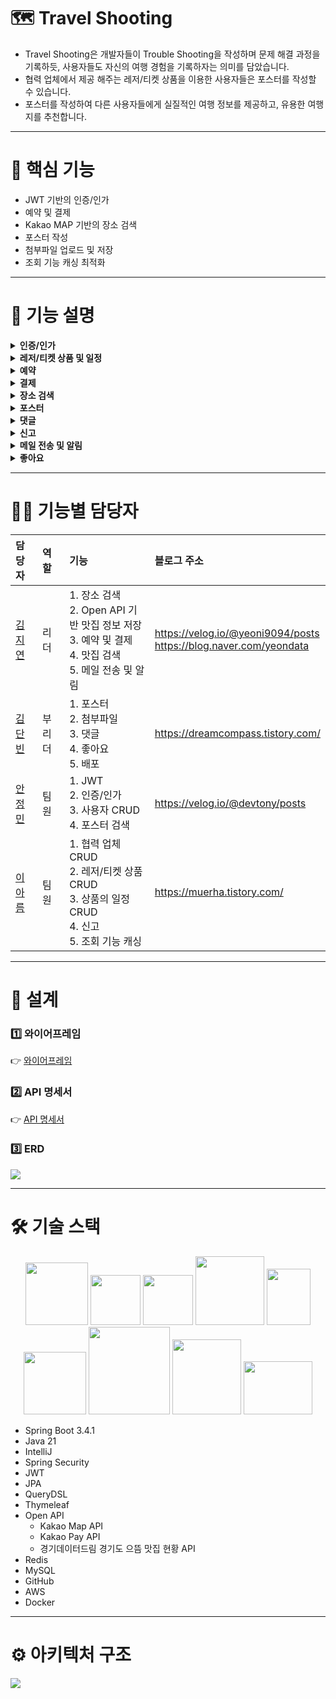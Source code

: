 # 🗺 Travel Shooting
- Travel Shooting은 개발자들이 Trouble Shooting을 작성하며 문제 해결 과정을 기록하듯, 사용자들도 자신의 여행 경험을 기록하자는 의미를 담았습니다.
- 협력 업체에서 제공 해주는 레저/티켓 상품을 이용한 사용자들은 포스터를 작성할 수 있습니다.
- 포스터를 작성하여 다른 사용자들에게 실질적인 여행 정보를 제공하고, 유용한 여행지를 추천합니다.

---------

# 🔔 핵심 기능
- JWT 기반의 인증/인가
- 예약 및 결제
- Kakao MAP 기반의 장소 검색
- 포스터 작성
- 첨부파일 업로드 및 저장
- 조회 기능 캐싱 최적화

---------

# 📖 기능 설명
<details>
  <summary><b>인증/인가</b></summary>
  <div markdown="1">
    <p></p>
    <li>사용자(USER), 협력 업체(PARTNER), 관리자(ADMIN) 권한으로 나눠 관리합니다.</li>
    <li>USER : 일반 사용자 권한</li>
    <li>PARTNER : 업체 관련 기능을 수행할 수 있는 권한</li>
    <li>ADMIN : 관리자 권한, 시스템 전체를 관리</li>
    <li>계층 구조 : USER < PARTNER < ADMIN</li>
    <li>사용자가 권한을 선택하여 가입할 수 없도록 사용자와 관리자의 회원 가입 URL을 분리하였습니다.</li>
    <li>관리자가 직접 검증하여 업체 정보를 등록하면 해당 업체 관리자는 PARTNER 권한을 받을 수 있습니다.</li>
    <li>로그인을 하면 Access Token과 Refresh Token을 발급 받습니다.</li>
    <li>사용자 정보가 Token에 담겨 있기 때문에 Token을 통해 인가 처리를 할 수 있습니다.</li>
    <li>주로 검색, 조회 기능은 화이트 리스트에 담겨 있기 때문에 인증 없이 접속할 수 있습니다.</li>
  </div>
</details>

<details>
  <summary><b>레저/티켓 상품 및 일정</b></summary>
  <div markdown="1">
    <p></p>
    <li>레저/티켓 상품은 PARTNER 권한을 가진 협력 업체와 ADMIN 권한을 가진 관리자만 등록할 수 있습니다.</li>
    <li>업체는 상품을 등록한 후, 그 상품에 대한 일정을 등록해야 합니다.</li>
    <li>일정은 해당 상품을 이용할 수 있는 시간과 인원수 정보를 가집니다.</li>
    <li>업체가 등록할 수 있는 상품 및 일정 개수는 제한이 없습니다.</li>
    <li>일정의 최대 인원수는 999로 제한이 있습니다.</li>
  </div>
</details>

<details>
  <summary><b>예약</b></summary>
  <div markdown="1">
    <p></p>
    <li>사용자는 상품의 판매 기간 동안 예약 신청을 할 수 있습니다.</li>
    <li>상품의 판매 기간이 2월 3일부터 2월 5일까지라면 예약 날짜는 2월 3일, 4일, 5일 중 선택해 신청해야 합니다.</li>
    <li>당일 예약을 할 수 있으나 현재 시간이 오픈 시간을 지날 경우, 예약이 불가능합니다.</li>
    <li>사용자는 일정, 예약 날짜, 인원 수를 반드시 선택해야 합니다.</li>
    <li>동일한 예약 날짜가 존재할 경우, 중복 예약으로 간주되어 예약이 불가능합니다.</li>
    <li>사용자는 예약 취소를 할 수 있습니다.</li>
    <li>사용자는 예약을 신청할 수 있지만, 이는 아직 확정되지 않은 예약입니다.</li>
    <li>업체는 예약을 승인하거나 거절할 수 있으며, 예약 승인이 이루어져야 예약이 확정됩니다.</li>
    <li>예약 승인일로부터 다음 날 오후 6시까지 결제가 이루어지지 않으면 예약은 자동으로 만료 처리됩니다.</li>
  </div>
</details>

<details>
  <summary><b>결제</b></summary>
  <div markdown="1">
    <p></p>
    <li>승인이 된 예약만 결제할 수 있습니다.</li>
    <li>사용자는 결제 내역을 조회할 수 있습니다.</li>
    <li>사용자는 결제 취소를 할 수 있습니다.</li>
    <li>당일 취소는 불가하며 전 날까지 취소할 경우, 환불 받을 수 있습니다.</li>
    <li>상업용 서비스가 아니기 때문에 자체적으로 환불 정책을 만들어서 적용했습니다.</li>
    <li>예약 전날 환불 시 30% 환불이 가능하며, 전날 환불이 아닐 경우에는 100% 환불이 가능합니다.</li>
    <li>결제 취소가 이루어지더라도 예약 취소는 자동으로 처리되지 않습니다.</li>
    <li>APPROVED : 결제 완료</li>
    <li>CANCELED : 결제 취소</li>
    <li>NO_REFUND : 환불 안 함</li>
    <li>PARTIAL_REFUND : 부분 환불</li>
    <li>FULL_REFUND : 전액 환불</li>
  </div>
</details>

<details>
  <summary><b>장소 검색</b></summary>
  <div markdown="1">
    <p></p>
    <li>특정 키워드로 검색하면 관련된 장소가 Kakao MAP에서 제공하는 데이터에 기반해 검색됩니다.</li>
    <li>카테고리, 장소명, 전화번호, 주소, 경도 및 위도 정보를 받을 수 있습니다.</li>
  </div>
</details>

<details>
  <summary><b>포스터</b></summary>
  <div markdown="1">
    <p></p>
    <li>레저/티켓 상품을 이용한 사용자만 포스터를 작성할 수 있습니다.</li>
    <li>사용자의 레저/티켓 상품 이용 여부는 결제 상태를 기준으로 판단합니다.</li>
    <li>이미지 및 영상을 같이 첨부해 포스터를 작성할 수 있습니다.</li>
    <li>사용자는 서버에 저장된 맛집 정보를 기반으로 포스터에 추천할 맛집을 선택할 수 있습니다.</li>
    <li>포스터에 작성된 내용을 바탕으로 검색할 수 있으며, 이를 통해 유용한 여행지를 추천받을 수 있습니다.</li>
  </div>
</details>

<details>
  <summary><b>댓글</b></summary>
  <div markdown="1">
    <p></p>
    <li>포스터에 댓글을 작성할 수 있습니다.</li>
    <li>댓글을 수정할 수 있습니다.</li>
    <li>댓글을 삭제할 수 있습니다.</li>
    <li>대댓글 기능은 없습니다.</li>
  </div>
</details>

<details>
  <summary><b>신고</b></summary>
  <div markdown="1">
    <p></p>
    <li>포스터를 신고할 수 있습니다.</li>
    <li>댓글을 신고할 수 있습니다.</li>
    <li>신고 이유를 적어야 합니다.</li>
    <li>이미 신고한 포스터 또는 댓글을 2번 이상 신고할 수 없습니다.</li>
    <li>신고 당한 횟수가 5회일 경우, 자동으로 삭제 처리 됩니다.</li>
  </div>
</details>

<details>
  <summary><b>메일 전송 및 알림</b></summary>
  <div markdown="1">
    <p></p>
    <li>예약 관련해 사용자와 업체는 메일을 받을 수 있습니다.</li>
    <li>메일이 전송 되면 알림 테이블에 데이터가 저장 됩니다.</li>
    <li>사용자와 업체는 본인이 받은 알림 내역을 조회할 수 있습니다.</li>
    <li>30일 지난 알림은 자동으로 삭제 처리 됩니다.</li>
  </div>
</details>

<details>
  <summary><b>좋아요</b></summary>
  <div markdown="1">
    <p></p>
    <li>포스터를 좋아요 할 수 있습니다.</li>
    <li>댓글을 좋아요 할 수 있습니다.</li>
    <li>좋아요를 취소할 수 있습니다.</li>
  </div>
</details>

---------

# 👨‍💻 기능별 담당자
|담당자|역할|기능|블로그 주소|
|:----|:----|:----|:----|
|[김지연](https://github.com/jiyeon0926)|리더|1. 장소 검색 <br> 2. Open API 기반 맛집 정보 저장 <br> 3. 예약 및 결제 <br> 4. 맛집 검색 <br> 5. 메일 전송 및 알림 <br>|https://velog.io/@yeoni9094/posts </br> https://blog.naver.com/yeondata|
|[김단빈](https://github.com/kimdanbin)|부리더|1. 포스터 <br> 2. 첨부파일 <br> 3. 댓글 <br> 4. 좋아요 <br> 5. 배포|https://dreamcompass.tistory.com/|
|[안정민](https://github.com/JeongMinAhnn)|팀원|1. JWT <br> 2. 인증/인가 <br> 3. 사용자 CRUD <br> 4. 포스터 검색|https://velog.io/@devtony/posts|
|[이아름](https://github.com/aaahreum)|팀원|1. 협력 업체 CRUD <br> 2. 레저/티켓 상품 CRUD <br> 3. 상품의 일정 CRUD <br> 4. 신고 <br> 5. 조회 기능 캐싱|https://muerha.tistory.com/|

---------

# 🧩 설계

### 1️⃣ 와이어프레임
👉 [와이어프레임](https://embed.figma.com/design/YbndMHkYnziJryWMkw9k9p/6%EC%A1%B0?node-id=0-1&t=t6jrbnQBf3RPx4pb-1&embed-host=notion&footer=false&theme=system)

### 2️⃣ API 명세서
👉 [API 명세서](https://github.com/kimdanbin/travel-shooting/wiki/API-%EB%AA%85%EC%84%B8%EC%84%9C)

### 3️⃣ ERD
<img src="https://github.com/user-attachments/assets/b754e2cd-7728-4728-b23a-3021da94547d">

---------

# 🛠 기술 스택
<p align="center">
  <img src="https://godekdls.github.io/images/springboot/logo.png" width="100px">
  <img src="https://www.vectorlogo.zone/logos/java/java-icon.svg" width="80px">
  <img src="https://resources.jetbrains.com/storage/products/company/brand/logos/IntelliJ_IDEA_icon.svg" width="80px">
  <img src="https://www.mysql.com/common/logos/logo-mysql-170x115.png" width="110px">
  <img src="https://developers.kakao.com/tool/resource/static/img/logo/map/kakaomap_vertical_en.png" width="70px" height="90px">
  <img src="https://encrypted-tbn0.gstatic.com/images?q=tbn:ANd9GcQuVjQMv_0hv7zTIQA9GV0VyRzWbtm7yseRYg&s" width="100px">
  <img src="https://upload.wikimedia.org/wikipedia/commons/6/64/Logo-redis.svg" width="130px" height="140px">
  <img src="https://upload.wikimedia.org/wikipedia/commons/9/93/Amazon_Web_Services_Logo.svg" width="110px" height="120px">
  <img src="https://www.docker.com/wp-content/uploads/2022/03/Moby-logo.png" width="110px" height="85px">
</p>

- Spring Boot 3.4.1
- Java 21
- IntelliJ
- Spring Security
- JWT
- JPA
- QueryDSL
- Thymeleaf
- Open API
  - Kakao Map API
  - Kakao Pay API
  - 경기데이터드림 경기도 으뜸 맛집 현황 API
- Redis
- MySQL
- GitHub
- AWS
- Docker

---------

# ⚙ 아키텍처 구조
<img src="https://github.com/user-attachments/assets/d6fb7078-10f8-44fc-b787-c11884aeea84">
